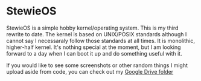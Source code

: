 StewieOS
========

StewieOS is a simple hobby kernel/operating system. This is my third rewrite to date. The kernel is based on UNIX/POSIX
standards although I cannot say I necessaraly follow those standards at all times. It is monolithic, higher-half kernel.
It's nothing special at the moment, but I am looking forward to a day when I can boot it up and do something useful with
it.

If you would like to see some screenshots or other random things I might upload aside from code, you can check out my 
[Google Drive folder](https://drive.google.com/folderview?id=0B8V-FEUiNZm4NjU1TWF5UTlWbGM&usp=sharing)
